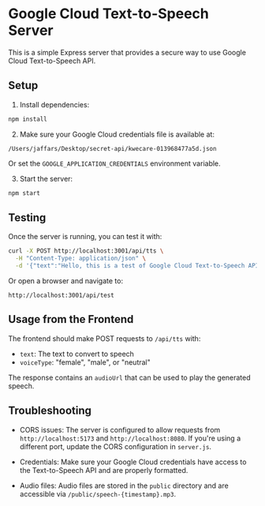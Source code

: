 # Google Cloud Text-to-Speech Server

This is a simple Express server that provides a secure way to use Google Cloud Text-to-Speech API.

## Setup

1. Install dependencies:
```bash
npm install
```

2. Make sure your Google Cloud credentials file is available at:
```
/Users/jaffars/Desktop/secret-api/kwecare-013968477a5d.json
```
   Or set the `GOOGLE_APPLICATION_CREDENTIALS` environment variable.

3. Start the server:
```bash
npm start
```

## Testing

Once the server is running, you can test it with:

```bash
curl -X POST http://localhost:3001/api/tts \
  -H "Content-Type: application/json" \
  -d '{"text":"Hello, this is a test of Google Cloud Text-to-Speech API with Chirp HD voices.", "voiceType":"female"}'
```

Or open a browser and navigate to:
```
http://localhost:3001/api/test
```

## Usage from the Frontend

The frontend should make POST requests to `/api/tts` with:
- `text`: The text to convert to speech
- `voiceType`: "female", "male", or "neutral"

The response contains an `audioUrl` that can be used to play the generated speech.

## Troubleshooting

- CORS issues: The server is configured to allow requests from `http://localhost:5173` and `http://localhost:8080`. If you're using a different port, update the CORS configuration in `server.js`.

- Credentials: Make sure your Google Cloud credentials have access to the Text-to-Speech API and are properly formatted.

- Audio files: Audio files are stored in the `public` directory and are accessible via `/public/speech-{timestamp}.mp3`. 
